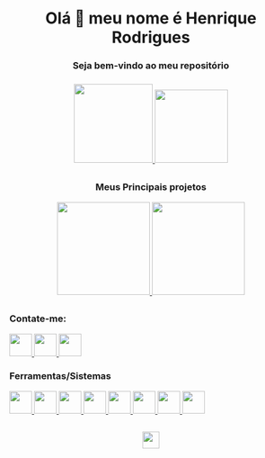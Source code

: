 <h1 align='center'> Olá 👋 meu nome é Henrique Rodrigues </h1>
<h3 align='center'> Seja bem-vindo ao meu repositório <h3>
  
<div align="center">
  <a href="https://github.com/Koonac">
    <img height="140px" src='https://github-readme-stats.vercel.app/api?username=Koonac&hide=contribs,prs&count_private=true&show_icons=true&theme=react&line_height=30' />
    <img height="130px" src="https://github-readme-stats.vercel.app/api/top-langs/?username=Koonac&layout=compact&langs_count=7&theme=react&line_height=30"/>
  </a>
</div>

  ##
  
<div align="center">
  <h3> Meus Principais projetos </h3>
  <a href="https://github.com/Koonac/fakeinsta">
    <img height="165px" src="https://github-readme-stats.vercel.app/api/pin/?username=Koonac&repo=galaxPay-integration&theme=react" />
  </a>
  <a href="https://github.com/Koonac/fakeinsta">
    <img height="165px" src="https://github-readme-stats.vercel.app/api/pin/?username=Koonac&repo=fakeinsta&theme=react" />
  </a>
</div>

  ##
  
<div align="left">
  <h3> Contate-me: </h3>
  <a href="https://www.linkedin.com/in/ednilson-rodrigues/" target="_blank"> <img src="https://cdn-icons-png.flaticon.com/512/174/174857.png" width="40px" height="40px"/> </a>
  <a href="https://wa.me/5514998617696" target="_blank"> <img src="https://cdn-icons-png.flaticon.com/512/220/220236.png" width="40px" height="40px"/> </a>
  <a href="mailto:ednilson.hr.santos@hotmail.com" target="_blank"> <img src="https://cdn-icons-png.flaticon.com/512/1917/1917737.png" width="40px" height="40px"/> </a>
</div>

<div align="left">
  <h3> Ferramentas/Sistemas </h3>
  <a href="https://www.php.net" target="_blank"> <img src="https://cdn-icons-png.flaticon.com/512/5968/5968332.png" width="40px" height="40px"/> </a>
  <a href="https://www.javascript.com" target="_blank"> <img src="https://cdn-icons-png.flaticon.com/512/919/919828.png" width="40px" height="40px"/> </a>
  <a href="https://www.mysql.com" target="_blank"> <img src="https://cdn-icons-png.flaticon.com/512/919/919836.png" width="40px" height="40px"/> </a>
  <a href="https://www.w3schools.com/css/" target="_blank"> <img src="https://cdn-icons-png.flaticon.com/512/5968/5968242.png" width="40px" height="40px"/> </a>
  <a href="https://www.w3schools.com/html/" target="_blank"> <img src="https://cdn-icons-png.flaticon.com/512/1051/1051277.png" width="40px" height="40px"/> </a>
  <a href="https://getbootstrap.com" target="_blank"> <img src="https://cdn-icons-png.flaticon.com/512/5968/5968672.png" width="40px" height="40px"/> </a>
  <a href="https://git-scm.com" target="_blank"> <img src="https://cdn-icons-png.flaticon.com/512/2111/2111288.png" width="40px" height="40px"/> </a>
  <a href="https://www.linux.org" target="_blank"> <img src="https://cdn-icons-png.flaticon.com/512/6124/6124995.png" width="40px" height="40px"/> </a>
</div>
    
 ##
  
<div align="center">
  <a href="https://github.com/Koonac">
    <img height="30px" src="https://komarev.com/ghpvc/?username=Koonac&color=blue&style=plastic&label=Visitantes"/>
  </a>
  
